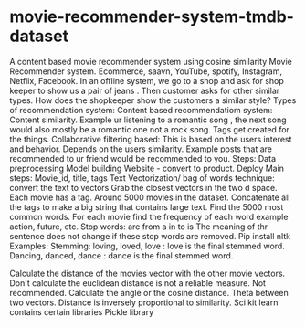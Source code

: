 # movie-recommender-system-tmdb-dataset
A content based movie recommender system using cosine similarity
Movie Recommender system. 
Ecommerce, saavn, YouTube, spotify, Instagram, Netflix, Facebook. In an offline system, we go to a shop and ask for shop keeper to show us a pair of jeans . Then customer asks for other similar types. How does the shopkeeper show the customers a similar style? 
Types of recommendation system: 
Content based recommendatiom system:
Content similarity. Example ur listening to a romantic song , the next song would also mostly be a romantic one not a rock song. Tags get created for the things. 
Collaborative filtering based:
This is based on the users interest and behavior. Depends on the users similarity. Example posts that are recommended to ur friend would be recommended to you. 
Steps:
Data preprocessing
Model building
Website - convert to product. 
Deploy
Main steps:
Movie_id, title, tags
Text Vectorization/ bag of words technique: convert the text to vectors
Grab the closest vectors in the two d space. 
Each movie has a tag. 
Around 5000 movies in the dataset. 
Concatenate all the tags to make a big string that contains large text. 
Find the 5000 most common words. 
For each movie find the frequency of each word example action, future, etc. 
Stop words: are from a in to is 
The meaning of thr sentence does not change if these stop words are removed. 
Pip install nltk
Examples:
Stemming: loving, loved, love : love is the final stemmed word. 
Dancing, danced, dance : dance is the final stemmed word. 

Calculate the distance of the movies vector with the other movie vectors. 
Don't calculate the euclidean distance is not a reliable measure. Not recommended. Calculate the angle or the cosine distance. Theta between two vectors. 
Distance is inversely proportional to similarity. 
Sci kit learn contains certain libraries
Pickle library
